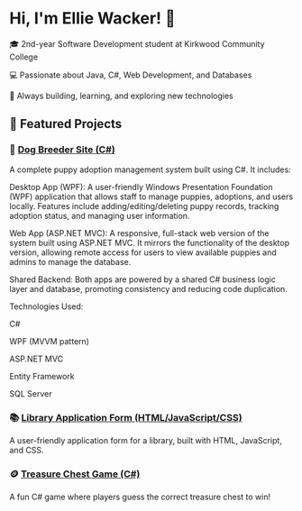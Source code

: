 <h1>Hi, I'm Ellie Wacker! 👋</h1>

🎓 2nd-year Software Development student at Kirkwood Community College

💻 Passionate about Java, C#, Web Development, and Databases

🚀 Always building, learning, and exploring new technologies

<h2>📂 Featured Projects</h2>

### 🐶 [Dog Breeder Site (C#)](https://github.com/EllieWacker/DogBreeder)
A complete puppy adoption management system built using C#. It includes:

Desktop App (WPF):
A user-friendly Windows Presentation Foundation (WPF) application that allows staff to manage puppies, adoptions, and users locally. Features include adding/editing/deleting puppy records, tracking adoption status, and managing user information.

Web App (ASP.NET MVC):
A responsive, full-stack web version of the system built using ASP.NET MVC. It mirrors the functionality of the desktop version, allowing remote access for users to view available puppies and admins to manage the database.

Shared Backend:
Both apps are powered by a shared C# business logic layer and database, promoting consistency and reducing code duplication.

Technologies Used:

C#

WPF (MVVM pattern)

ASP.NET MVC

Entity Framework

SQL Server

### 📚 [Library Application Form (HTML/JavaScript/CSS)](https://github.com/EllieWacker/html-library-application)  
A user-friendly application form for a library, built with HTML, JavaScript, and CSS.

### 🪙 [Treasure Chest Game (C#)](https://github.com/EllieWacker/TreasureGame)
A fun C# game where players guess the correct treasure chest to win!
